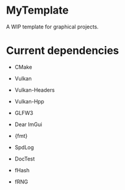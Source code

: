 # MyTemplate

A WIP template for graphical projects.

# Current dependencies

* CMake

* Vulkan

* Vulkan-Headers

* Vulkan-Hpp

* GLFW3

* Dear ImGui

* {fmt}

* SpdLog

* DocTest

* fHash

* fRNG
